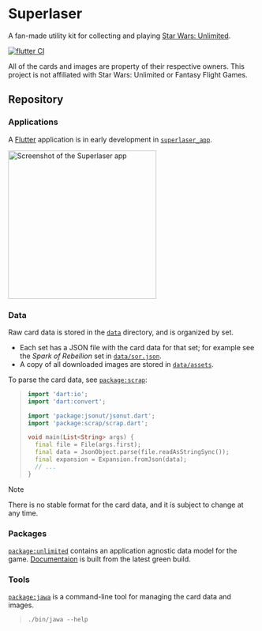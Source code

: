 # Superlaser

A fan-made utility kit for collecting and playing [Star Wars: Unlimited][].

[![flutter CI](https://github.com/matanlurey/superlaser/actions/workflows/flutter.yml/badge.svg)](https://github.com/matanlurey/superlaser/actions/workflows/flutter.yml)

[star wars: unlimited]: https://starwarsunlimited.com/

All of the cards and images are property of their respective owners. This
project is not affiliated with Star Wars: Unlimited or Fantasy Flight Games.

## Repository

### Applications

A [Flutter](https://flutter.dev/) application is in early development in
[`superlaser_app`](./packages/superlaser_app/).

<img 
  alt="Screenshot of the Superlaser app"
  width="300"
  src="https://github.com/matanlurey/superlaser/assets/168174/dce723d5-4314-4d90-ba65-ed3f8b244eba" />

### Data

Raw card data is stored in the [`data`](data/) directory, and is organized by
set.

- Each set has a JSON file with the card data for that set; for example see the
  _Spark of Rebellion_ set in [`data/sor.json`](./data/sor.json).
- A copy of all downloaded images are stored in [`data/assets`](./data/assets/).

To parse the card data, see [`package:scrap`](./packages/scrap/):

> ```dart
> import 'dart:io';
> import 'dart:convert';
> 
> import 'package:jsonut/jsonut.dart';
> import 'package:scrap/scrap.dart';
> 
> void main(List<String> args) {
>   final file = File(args.first);
>   final data = JsonObject.parse(file.readAsStringSync());
>   final expansion = Expansion.fromJson(data);
>   // ...
> }
> ```

> [!NOTE]
> There is no stable format for the card data, and it is subject to change at
> any time.

### Packages

[`package:unlimited`](./packages/unlimited) contains an application agnostic
data model for the game. [Documentaion](https://try.superlaser.dev/docs) is
built from the latest green build.

### Tools

[`package:jawa`](./packages/jawa) is a command-line tool for managing the card
data and images.

> ```shell
> ./bin/jawa --help
> ```
